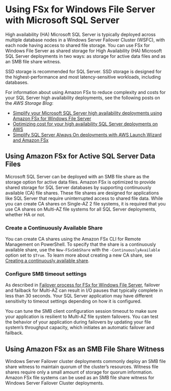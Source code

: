 # Using FSx for Windows File Server with Microsoft SQL Server<a name="sql-server"></a>

High availability \(HA\) Microsoft SQL Server is typically deployed across multiple database nodes in a Windows Server Failover Cluster \(WSFC\), with each node having access to shared file storage\. You can use FSx for Windows File Server as shared storage for High Availability \(HA\) Microsoft SQL Server deployments in two ways: as storage for active data files and as an SMB file share witness\.

SSD storage is recommended for SQL Server\. SSD storage is designed for the highest\-performance and most latency\-sensitive workloads, including databases\.

For information about using Amazon FSx to reduce complexity and costs for your SQL Server high availability deployments, see the following posts on the *AWS Storage Blog*:
+ [Simplify your Microsoft SQL Server high availability deployments using Amazon FSx for Windows File Server](http://aws.amazon.com/blogs/storage/simplify-your-microsoft-sql-server-high-availability-deployments-using-amazon-fsx-for-windows-file-server/)
+ [Optimizing cost for your high availability SQL Server deployments on AWS](http://aws.amazon.com/blogs/storage/optimizing-cost-for-your-high-availability-sql-server-deployments-on-aws/)
+ [Simplify SQL Server Always On deployments with AWS Launch Wizard and Amazon FSx](http://aws.amazon.com/blogs/storage/simplify-sql-server-always-on-deployments-with-the-aws-launch-wizard-and-amazon-fsx/)

## Using Amazon FSx for Active SQL Server Data Files<a name="active-data-files"></a>

Microsoft SQL Server can be deployed with an SMB file share as the storage option for active data files\. Amazon FSx is optimized to provide shared storage for SQL Server databases by supporting continuously available \(CA\) file shares\. These file shares are designed for applications like SQL Server that require uninterrupted access to shared file data\. While you can create CA shares on Single\-AZ 2 file systems, it is required that you use CA shares on Multi\-AZ file systems for all SQL Server deployments, whether HA or not\. 

### Create a Continuously Available Share<a name="ca-share"></a>

You can create CA shares using the Amazon FSx CLI for Remote Management on PowerShell\. To specify that the share is a continuously available share, use the `New-FSxSmbShare` with the `-ContinuouslyAvailable` option set to `$True`\. To learn more about creating a new CA share, see [Creating a continuously available share](managing-file-shares.md#create-ca-share)\.

### Configure SMB timeout settings<a name="smb-timeout-settings"></a>

As described in [Failover process for FSx for Windows File Server](high-availability-multiAZ.md#MulitAZ-Failover), failover and failback for Multi\-AZ can result in I/O pauses that typically complete in less than 30 seconds\. Your SQL Server application may have different sensitivity to timeout settings depending on how it is configured\.

You can tune the SMB client configuration session timeout to make sure your application is resilient to Multi\-AZ file system failovers\. You can test the behavior of your application during failovers by updating your file system’s throughput capacity, which initiates an automatic failover and failback\.

## Using Amazon FSx as an SMB File Share Witness<a name="smb-share-witness"></a>

Windows Server Failover cluster deployments commonly deploy an SMB file share witness to maintain quorum of the cluster’s resources\. Witness file shares require only a small amount of storage for quorum information\. Amazon FSx file systems can be used as an SMB file share witness for Windows Server Failover Cluster deployments\.